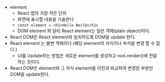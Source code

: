- element
  - React 앱의 가장 작은 단위
  - 화면에 표시할 내용을 기술한다
  - ``` const element = <h1>Hello World</h1> ```
  - DOM element 와 달리 React element는 일반 객체(plain object)이다. 
- React DOM은 React element와 일치하도록 DOM을 update 한다.
- React element 는 불변 객체이다.(해당 element의 자식이나 속석을 변경 할 수 없다.)
  - UI를 Update하는 방법은 새로운 element를 생성하고 root.render()에 전달하는 것이다.
- React DOM은 element와 그 자식 element를 이전과 비교하여 변경된 부분만 DOM을 update한다.
